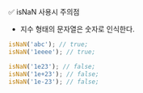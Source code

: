 ✅ isNaN 사용시 주의점
* 지수 형태의 문자열은 숫자로 인식한다.
```javascript
isNaN('abc'); // true;
isNaN('1eeee'); // true;

isNaN('1e23'); // false;
isNaN('1e+23'); // false;
isNaN('1e-23'); // false;
```
